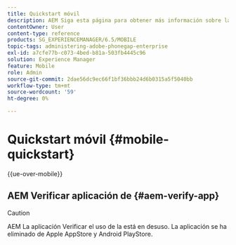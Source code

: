 ```yaml
---
title: Quickstart móvil
description: AEM Siga esta página para obtener más información sobre la aplicación Verificar el estado de la aplicación. AEM AEM La aplicación de Verificar el tiempo de ejecución es una forma rápida y sencilla de ejecutar sus aplicaciones móviles de la aplicación de la manera más rápida y sencilla, desde cualquier dispositivo móvil iOS o Android.
contentOwner: User
content-type: reference
products: SG_EXPERIENCEMANAGER/6.5/MOBILE
topic-tags: administering-adobe-phonegap-enterprise
exl-id: a7cfe77b-c073-4bed-b81a-503fb4445c96
solution: Experience Manager
feature: Mobile
role: Admin
source-git-commit: 2dae56dc9ec66f1bf36bbb24d6b0315a5f5040bb
workflow-type: tm+mt
source-wordcount: '59'
ht-degree: 0%

---
```


# Quickstart móvil {#mobile-quickstart}

{{ue-over-mobile}}

## AEM Verificar aplicación de {#aem-verify-app}

>[!CAUTION]
>
>AEM La aplicación Verificar el uso de la está en desuso. La aplicación se ha eliminado de Apple AppStore y Android PlayStore.
